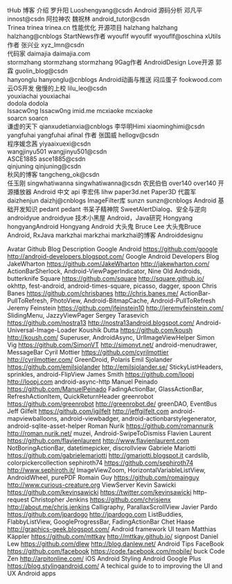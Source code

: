 <link rel="stylesheet" href="markdown.css">


tHub    博客    介绍
罗升阳      Luoshengyang@csdn   Android 源码分析
邓凡平      innost@csdn 阿拉神农
魏祝林      android_tutor@csdn  
Trinea  trinea  trinea.cn   性能优化 开源项目
halzhang    halzhang    halzhang@cnblogs    StartNews作者
wyouflf wyouflf wyouflf@oschina xUtils作者
张兴业      xyz_lmn@csdn    
代码家  daimajia    daimajia.com    
stormzhang  stormzhang  stormzhang  9Gag作者 AndroidDesign Love开源
郭霖        guolin_blog@csdn    
hanyonglu       hanyonglu@cnblogs   Android动画与推送
闷瓜蛋子        fookwood.com    云OS开发
傲慢的上校      lilu_leo@csdn   
youxiachai  youxiachai      
dodola  dodola      
Issacw0ng   Issacw0ng   imid.me 
mcxiaoke    mcxiaoke        
soarcn  soarcn      
谦虚的天下      qianxudetianxia@cnblogs 
李华明Himi      xiaominghimi@csdn   
yangfuhai   yangfuhai       afinal 作者
张国威      hellogv@csdn    
程序媛念茜      yiyaaixuexi@csdn    
wangjinyu501        wangjinyu501@csdn   
ASCE1885        asce1885@csdn   
qinjuning       qinjuning@csdn  
秋风的博客      tangcheng_ok@csdn   
任玉刚  singwhatiwanna  singwhatiwanna@csdn 
农民伯伯    over140 over140 开源播放器 Android 中文 api
李宏伟  lihw    paper3d.net Paper3D
代震军  daizhenjun  daizhj@cnblogs  ImageFilter库
sunzn       sunzn@cnblogs   Android 基础开发知识
pedant  pedant  书呆子精神院    SweetAlertDialog、安全与逆向
androidyue  androidyue  技术小黑屋  Android，Java研究
Hongyang    hongyangAndroid Hongyang    Android
大头鬼  Bruce Lee   大头鬼Bruce Android, RxJava
markzhai    markzhai    markzhai的博客  Androiddesignu




Avatar  Github  Blog    Description
Google Android  https://github.com/google   http://android-developers.blogspot.com/ Google Android Developers Blog
JakeWharton https://github.com/JakeWharton  http://jakewharton.com/ ActionBarSherlock, Android-ViewPagerIndicator, Nine Old Androids, butterknife
Square  https://github.com/square   http://square.github.io/    okhttp, fest-android, android-times-square, picasso, dagger, spoon
Chris Banes https://github.com/chrisbanes   http://chris.banes.me/  ActionBar-PullToRefresh, PhotoView, Android-BitmapCache, Android-PullToRefresh
Jeremy Feinstein    https://github.com/jfeinstein10 http://jeremyfeinstein.com/ SlidingMenu, JazzyViewPager
Sergey Tarasevich   https://github.com/nostra13 http://nostra13android.blogspot.com/    Android-Universal-Image-Loader
Koushik Dutta   https://github.com/koush    http://koush.com/   Superuser, AndroidAsync, UrlImageViewHelper
Simon Vig   https://github.com/SimonVT  http://simonvt.net/ android-menudrawer, MessageBar
Cyril Mottier   https://github.com/cyrilmottier http://cyrilmottier.com/    GreenDroid, Polaris
Emil Sjolander  https://github.com/emilsjolander    http://emilsjolander.se/    StickyListHeaders, sprinkles, android-FlipView
James Smith https://github.com/loopj    http://loopj.com    android-async-http
Manuel Peinado  https://github.com/ManuelPeinado        FadingActionBar, GlassActionBar, RefreshActionItem, QuickReturnHeader
greenrobot  https://github.com/greenrobot   http://greenrobot.de/   greenDAO, EventBus
Jeff Gilfelt    https://github.com/jgilfelt http://jeffgilfelt.com  android-mapviewballoons, android-viewbadger, android-actionbarstylegenerator, android-sqlite-asset-helper
Roman Nurik https://github.com/romannurik   http://roman.nurik.net/ muzei, Android-SwipeToDismiss
Flavien Laurent https://github.com/flavienlaurent   http://www.flavienlaurent.com   NotBoringActionBar, datetimepicker, discrollview
Gabriele Mariotti   https://github.com/gabrielemariotti http://gmariotti.blogspot.it    cardslib, colorpickercollection
sephiroth74 https://github.com/sephiroth74  http://www.sephiroth.it/    ImageViewZoom, HorizontalVariableListView, AndroidWheel, purePDF
Romain Guy  https://github.com/romainguy    http://www.curious-creature.org ViewServer
Kevin Sawicki   https://github.com/kevinsawicki https://twitter.com/kevinsawicki    http-request
Christopher Jenkins https://github.com/chrisjenx    http://about.me/chris.jenkins   Calligraphy, ParallaxScrollView
Javier Pardo    https://github.com/jpardogo http://jpardogo.com ListBuddies, FlabbyListView, GoogleProgressBar, FadingActionBar
Chet Haase      http://graphics-geek.blogspot.com/  Android framework UI team
Matthias Käppler    https://github.com/mttkay   http://mttkay.github.io/    signpost
Daniel Lew  https://github.com/dlew http://blog.danlew.net/ Android Tips
FaceBook    https://github.com/facebook https://code.facebook.com/mobile/   buck
Code Zen        http://arpitonline.com/ iOS Android
Styling Android Google Plus https://blog.stylingandroid.com/    A techical guide to to improving the UI and UX Android apps





